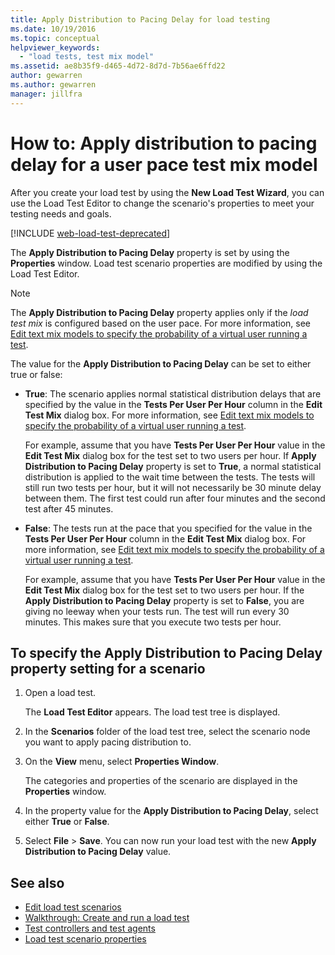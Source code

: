 ```yaml
---
title: Apply Distribution to Pacing Delay for load testing
ms.date: 10/19/2016
ms.topic: conceptual
helpviewer_keywords:
  - "load tests, test mix model"
ms.assetid: ae8b35f9-d465-4d72-8d7d-7b56ae6ffd22
author: gewarren
ms.author: gewarren
manager: jillfra
---
```

# How to: Apply distribution to pacing delay for a user pace test mix model

After you create your load test by using the **New Load Test Wizard**, you can use the Load Test Editor to change the scenario's properties to meet your testing needs and goals.

[!INCLUDE [web-load-test-deprecated](includes/web-load-test-deprecated.md)]

The **Apply Distribution to Pacing Delay** property is set by using the **Properties** window. Load test scenario properties are modified by using the Load Test Editor.

> [!NOTE]
> The **Apply Distribution to Pacing Delay** property applies only if the *load test mix* is configured based on the user pace. For more information, see [Edit text mix models to specify the probability of a virtual user running a test](../test/edit-test-mix-models-to-specify-the-probability-of-a-virtual-user-running-a-test.md).

The value for the **Apply Distribution to Pacing Delay** can be set to either true or false:

- **True**: The scenario applies normal statistical distribution delays that are specified by the value in the **Tests Per User Per Hour** column in the **Edit Test Mix** dialog box. For more information, see [Edit text mix models to specify the probability of a virtual user running a test](../test/edit-test-mix-models-to-specify-the-probability-of-a-virtual-user-running-a-test.md).

     For example, assume that you have **Tests Per User Per Hour** value in the **Edit Test Mix** dialog box for the test set to two users per hour. If **Apply Distribution to Pacing Delay** property is set to **True**, a normal statistical distribution is applied to the wait time between the tests. The tests will still run two tests per hour, but it will not necessarily be 30 minute delay between them. The first test could run after four minutes and the second test after 45 minutes.

- **False**: The tests run at the pace that you specified for the value in the **Tests Per User Per Hour** column in the **Edit Test Mix** dialog box. For more information, see [Edit text mix models to specify the probability of a virtual user running a test](../test/edit-test-mix-models-to-specify-the-probability-of-a-virtual-user-running-a-test.md).

     For example, assume that you have **Tests Per User Per Hour** value in the **Edit Test Mix** dialog box for the test set to two users per hour. If the **Apply Distribution to Pacing Delay** property is set to **False**, you are giving no leeway when your tests run. The test will run every 30 minutes. This makes sure that you execute two tests per hour.

## To specify the Apply Distribution to Pacing Delay property setting for a scenario

1. Open a load test.

   The **Load Test Editor** appears. The load test tree is displayed.

2. In the **Scenarios** folder of the load test tree, select the scenario node you want to apply pacing distribution to.

3. On the **View** menu, select **Properties Window**.

   The categories and properties of the scenario are displayed in the **Properties** window.

4. In the property value for the **Apply Distribution to Pacing Delay**, select either **True** or **False**.

5. Select **File** > **Save**. You can now run your load test with the new **Apply Distribution to Pacing Delay** value.

## See also

- [Edit load test scenarios](../test/edit-load-test-scenarios.md)
- [Walkthrough: Create and run a load test](../test/walkthrough-create-and-run-a-load-test.md)
- [Test controllers and test agents](configure-test-agents-and-controllers-for-load-tests.md)
- [Load test scenario properties](../test/load-test-scenario-properties.md)